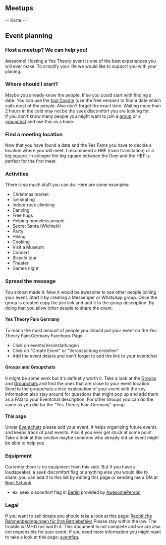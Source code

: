 ## Meetups
-- Karte --
## Event planning
### Host a meetup? We can help you!
Awesome! Hosting a Yes Theory event is one of the best experiences you will ever make. To simplify your life we would like to support you with your planing.  
### Where should I start?
Maybe you already know the people. If so you could start with finding a date. You can use the [tool Doodle](https://doodle.com/de/) (use the free version) to find a date which suits most of the people. Also don't forget the exact time. Waiting more than 2 hours in the cold may not be the seek discomfort you are looking for.  
If you don't know many people you might want to join a [group](#groups) or a [groupchat](#groupchats) and use this as a base.
### Find a meeting location
Now that you have found a date and the Yes Fams you have to decide a location where you will meet. I recommend a HBF (main trainstation) or a big square. In cologne the big square between the Dom and the HBF is perfect for the first meet.
### Activities
There is so much stuff you can do. Here are some examples:  
* Christmas market
* Ice skating
* Indoor rock climbing
* Dancing
* Free hugs
* Helping homeless people
* Secret Santa (Wichteln)
* Party
* Hiking
* Cooking
* Visit a Museum
* Concert
* Bicycle tour
* Theater
* Games night

### Spread the message
You almost made it. Now it would be awesome to see other people joining your event. Start it by creating a Messenger or WhatsApp group. Once the group is created copy the join link and add it to the group description. By doing that you allow other people to share the event.
#### Yes Theory Fam Germany
To reach the most amount of people you should put your event on the Yes Theory Fam Germany Facebook Page.
* Click on events/Veranstaltungen
* Click on "Create Event" or "Veranstaltung erstellen"
* Add the event details and don't forget to add the link to your eventchat  

#### Groups and Groupchats
It might be some work but it's definetly worth it. Take a look at the [Groups](#groups) and [Groupchats](#groupchats) and find the ones that are close to your event location. Send to the groupchats a nice explanation of your event with the key information also stay around for questions that might pop up and add them as a FAQ to your Eventchat description. For other Groups you can do the same as you did for the "Yes Theory Fam Germany" group.  
#### This page
Under [Eventchats](#eventchats) please add your event. It helps organizing future events and keeps track of past events. Also if you ever get stuck at some point. Take a look at this section maybe someone who already did an event might be able to help you.  
### Equipment
Currently there is no equipment from this side. But if you have a loudspeaker, a seek discomfort flag or anything else you would like to share, you can add it to this list by editing this page or sending me a DM at [Noel Schenk](https://www.facebook.com/noel.elias.schenk).
* ex. seek discomfort flag in [Berlin](#) provided by [AwesomePerson](#)  

### Legal
If you want to sell tickets you should take a look at this page: [Rechtliche Rahmenbedingungen für Ihre Betriebsfeier](https://www.business-wissen.de/artikel/veranstaltungen-planen-rechtliche-rahmenbedingungen-fuer-ihre-betriebsfeier/)
Please stay within the law. The trouble is IMHO not worth it.
This document is not complete and we are also not responsible for your event. If you need more information you might want to take a look at this page: [eventfaq](https://eventfaq.de/checklisten/).  